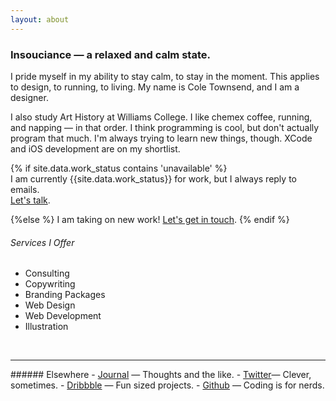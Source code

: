 ```yaml
---
layout: about
---
```


### Insouciance — a relaxed and calm state.
I pride myself in my ability to stay calm, to stay in the moment. This applies to design, to running, to living. My name is Cole Townsend, and I am a designer.

I  also study Art History at Williams College. I like chemex coffee, running, and napping — in that order. I think programming is cool, but don't actually program that much. I'm always trying to learn new things, though. XCode and iOS development are on my shortlist.

{% if site.data.work_status contains 'unavailable' %}  
I am currently {{site.data.work_status}} for work, but I always reply to emails. <br> <a class="link--accent" href="&#109;&#97;&#105;&#108;&#116;&#111;&#58;%63%6F%6C%65%40%74%77%6E%73%6E%64%2E%63%6F">Let's talk</a>.

{%else %} 
I am taking on new work! <a class="link--accent" href="&#109;&#97;&#105;&#108;&#116;&#111;&#58;%63%6F%6C%65%40%74%77%6E%73%6E%64%2E%63%6F">Let's get in touch</a>.
{% endif %}

###### Services I Offer
- Consulting
- Copywriting
- Branding Packages
- Web Design
- Web Development
- Illustration


<br>
<hr>
###### Elsewhere
- <a class="link--under" href="{{ site.url }}/journal)">Journal</a> — Thoughts and the like.
- <a class="link--under" href="http://twitter.com/{{ site.author.twitter }}">Twitter</a>— Clever, sometimes.
- <a class="link--under" href="http://dribbble.com/coletownsend">Dribbble</a> — Fun sized projects.
-  <a class="link--under" href="http://github.com/coletownsend">Github</a> — Coding is for nerds.

